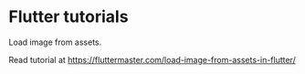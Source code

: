 # Flutter tutorials

Load image from assets.

Read tutorial at https://fluttermaster.com/load-image-from-assets-in-flutter/
